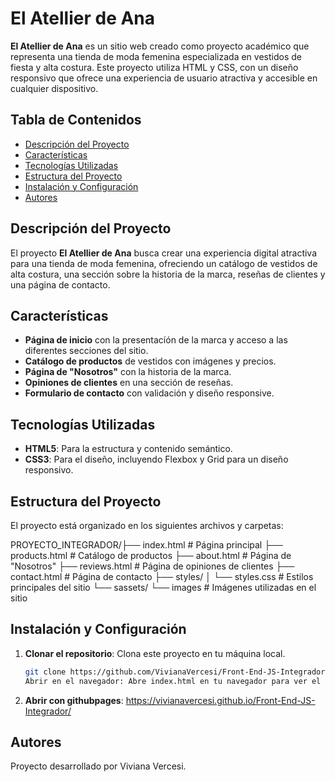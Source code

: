 # El Atellier de Ana

**El Atellier de Ana** es un sitio web creado como proyecto académico que representa una tienda de moda femenina especializada en vestidos de fiesta y alta costura. Este proyecto utiliza HTML y CSS, con un diseño responsivo que ofrece una experiencia de usuario atractiva y accesible en cualquier dispositivo.

## Tabla de Contenidos
- [Descripción del Proyecto](#descripción-del-proyecto)
- [Características](#características)
- [Tecnologías Utilizadas](#tecnologías-utilizadas)
- [Estructura del Proyecto](#estructura-del-proyecto)
- [Instalación y Configuración](#instalación-y-configuración)
- [Autores](#autores)

## Descripción del Proyecto
El proyecto **El Atellier de Ana** busca crear una experiencia digital atractiva para una tienda de moda femenina, ofreciendo un catálogo de vestidos de alta costura, una sección sobre la historia de la marca, reseñas de clientes y una página de contacto.

## Características
- **Página de inicio** con la presentacíón de la marca y acceso a las diferentes secciones del sitio.
- **Catálogo de productos** de vestidos con imágenes y precios.
- **Página de "Nosotros"** con la historia de la marca.
- **Opiniones de clientes** en una sección de reseñas.
- **Formulario de contacto** con validación y diseño responsive.

## Tecnologías Utilizadas
- **HTML5**: Para la estructura y contenido semántico.
- **CSS3**: Para el diseño, incluyendo Flexbox y Grid para un diseño responsivo.

## Estructura del Proyecto
El proyecto está organizado en los siguientes archivos y carpetas:

PROYECTO_INTEGRADOR/├── index.html # Página principal 
                    ├── products.html # Catálogo de productos 
                    ├── about.html # Página de "Nosotros" 
                    ├── reviews.html # Página de opiniones de clientes 
                    ├── contact.html # Página de contacto 
                    ├── styles/ 
                    │    └── styles.css # Estilos principales del sitio 
                    └── sassets/ 
                         └── images # Imágenes utilizadas en el sitio 

## Instalación y Configuración
1. **Clonar el repositorio**: Clona este proyecto en tu máquina local.
   ```bash
   git clone https://github.com/VivianaVercesi/Front-End-JS-Integrador/tree/master
   Abrir en el navegador: Abre index.html en tu navegador para ver el sitio.
1. **Abrir con githubpages**: https://vivianavercesi.github.io/Front-End-JS-Integrador/

## Autores
Proyecto desarrollado por Viviana Vercesi.



